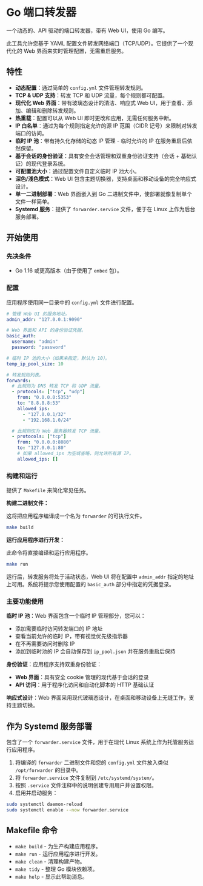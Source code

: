 # Go 端口转发器

一个动态的、API 驱动的端口转发器，带有 Web UI，使用 Go 编写。

此工具允许您基于 YAML 配置文件转发网络端口（TCP/UDP）。它提供了一个现代化的 Web 界面来实时管理配置，无需重启服务。

## 特性

- **动态配置**：通过简单的 `config.yml` 文件管理转发规则。
- **TCP & UDP 支持**：转发 TCP 和 UDP 流量，每个规则都可配置。
- **现代化 Web 界面**：带有玻璃态设计的清洁、响应式 Web UI，用于查看、添加、编辑和删除转发规则。
- **热重载**：配置可以从 Web UI 即时更改和应用，无需任何服务中断。
- **IP 白名单**：通过为每个规则指定允许的源 IP 范围（CIDR 记号）来限制对转发端口的访问。
- **临时 IP 池**：带有持久化存储的动态 IP 管理 - 临时允许的 IP 在服务重启后依然保留。
- **基于会话的身份验证**：具有安全会话管理和双重身份验证支持（会话 + 基础认证）的现代登录系统。
- **可配置池大小**：通过配置文件自定义临时 IP 池大小。
- **深色/浅色模式**：Web UI 包含主题切换器，支持桌面和移动设备的完全响应式设计。
- **单一二进制部署**：Web 界面嵌入到 Go 二进制文件中，使部署就像复制单个文件一样简单。
- **Systemd 服务**：提供了 `forwarder.service` 文件，便于在 Linux 上作为后台服务部署。

## 开始使用

### 先决条件

- Go 1.16 或更高版本（由于使用了 `embed` 包）。

### 配置

应用程序使用同一目录中的 `config.yml` 文件进行配置。

```yaml
# 管理 Web UI 的服务地址。
admin_addr: "127.0.0.1:9090"

# Web 界面和 API 的身份验证凭据。
basic_auth:
  username: "admin"
  password: "password"

# 临时 IP 池的大小（如果未指定，默认为 10）。
temp_ip_pool_size: 10

# 转发规则列表。
forwards:
  # 此规则为 DNS 转发 TCP 和 UDP 流量。
  - protocols: ["tcp", "udp"]
    from: "0.0.0.0:5353"
    to: "8.8.8.8:53"
    allowed_ips:
      - "127.0.0.1/32"
      - "192.168.1.0/24"

  # 此规则仅为 Web 服务器转发 TCP 流量。
  - protocols: ["tcp"]
    from: "0.0.0.0:8080"
    to: "127.0.0.1:80"
    # 如果 allowed_ips 为空或省略，则允许所有源 IP。
    allowed_ips: []
```

### 构建和运行

提供了 `Makefile` 来简化常见任务。

**构建二进制文件：**

这将把应用程序编译成一个名为 `forwarder` 的可执行文件。

```bash
make build
```

**运行应用程序进行开发：**

此命令将直接编译和运行应用程序。

```bash
make run
```

运行后，转发服务将处于活动状态，Web UI 将在配置中 `admin_addr` 指定的地址上可用。系统将提示您使用配置的 `basic_auth` 部分中指定的凭据登录。

### 主要功能使用

**临时 IP 池**：Web 界面包含一个临时 IP 管理部分，您可以：
- 添加需要临时访问转发端口的 IP 地址
- 查看当前允许的临时 IP，带有视觉优先级指示器
- 在不再需要访问时删除 IP
- 添加到临时池的 IP 会自动保存到 `ip_pool.json` 并在服务重启后保持

**身份验证**：应用程序支持双重身份验证：
- **Web 界面**：具有安全 cookie 管理的现代基于会话的登录
- **API 访问**：用于程序化访问和自动化脚本的 HTTP 基础认证

**响应式设计**：Web 界面采用现代玻璃态设计，在桌面和移动设备上无缝工作，支持主题切换。

## 作为 Systemd 服务部署

包含了一个 `forwarder.service` 文件，用于在现代 Linux 系统上作为托管服务运行应用程序。

1. 将编译的 `forwarder` 二进制文件和您的 `config.yml` 文件放入类似 `/opt/forwarder` 的目录中。
2. 将 `forwarder.service` 文件复制到 `/etc/systemd/system/`。
3. 按照 `.service` 文件注释中的说明创建专用用户并设置权限。
4. 启用并启动服务：

```bash
sudo systemctl daemon-reload
sudo systemctl enable --now forwarder.service
```

## Makefile 命令

- `make build`    - 为生产构建应用程序。
- `make run`      - 运行应用程序进行开发。
- `make clean`    - 清理构建产物。
- `make tidy`     - 整理 Go 模块依赖项。
- `make help`     - 显示此帮助消息。